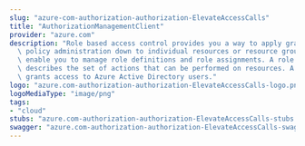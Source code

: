 ```yaml
---
slug: "azure-com-authorization-authorization-ElevateAccessCalls"
title: "AuthorizationManagementClient"
provider: "azure.com"
description: "Role based access control provides you a way to apply granular level\
  \ policy administration down to individual resources or resource groups. These operations\
  \ enable you to manage role definitions and role assignments. A role definition\
  \ describes the set of actions that can be performed on resources. A role assignment\
  \ grants access to Azure Active Directory users."
logo: "azure.com-authorization-authorization-ElevateAccessCalls-logo.png"
logoMediaType: "image/png"
tags:
- "cloud"
stubs: "azure.com-authorization-authorization-ElevateAccessCalls-stubs.json"
swagger: "azure.com-authorization-authorization-ElevateAccessCalls-swagger.json"
---
```

